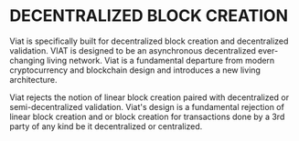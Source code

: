 # DECENTRALIZED BLOCK CREATION

Viat is specifically built for decentralized block creation and decentralized validation.
VIAT is designed to be an asynchronous decentralized ever-changing living network.
Viat is a fundamental departure from modern cryptocurrency and blockchain design and introduces a new living architecture.

Viat rejects the notion of linear block creation paired with decentralized or semi-decentralized validation.
Viat's design is a fundamental rejection of linear block creation and or block creation for transactions done by a 3rd party of any kind be it decentralized or centralized.
